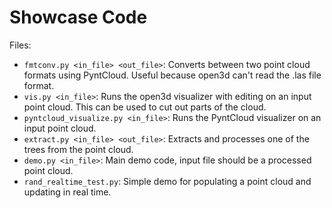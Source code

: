 # Showcase Code

Files:

* `fmtconv.py <in_file> <out_file>`: Converts between two point cloud formats using PyntCloud. Useful because open3d can't read the .las file format.
* `vis.py <in_file>`: Runs the open3d visualizer with editing on an input point cloud. This can be used to cut out parts of the cloud.
* `pyntcloud_visualize.py <in_file>`: Runs the PyntCloud visualizer on an input point cloud.
* `extract.py <in_file> <out_file>`: Extracts and processes one of the trees from the point cloud.
* `demo.py <in_file>`: Main demo code, input file should be a processed point cloud.
* `rand_realtime_test.py`: Simple demo for populating a point cloud and updating in real time.